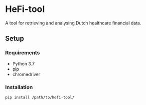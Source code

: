 # HeFi-tool

A tool for retrieving and analysing Dutch healthcare financial data.

## Setup

### Requirements

- Python 3.7
- pip
- chromedriver

### Installation

    pip install /path/to/hefi-tool/
